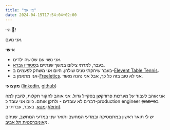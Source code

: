 ```yaml
---
title: "מי אני"
date: 2024-04-15T17:54:04+02:00
---
```



היי 👋!

אני נועם.

**אישי**

* אני נשוי עם שלושה ילדים.
* בעבר, למדתי צילום במשך שנתיים ב[סטודיו גברא](https://studiogavra.co.il/).
* בעבר שיחקתי טניס שולחן. היום אני משחק לפעמים ב-[Elevent Table Tennis](https://www.youtube.com/c/ElevenTableTennis).
* אני מתאמן ב-[Freeletics](https://www.freeletics.com/en/). אני לא טוב בזה כל כך, אבל אני נהנה מאוד.


**מקצועי** ([linkedin](https://www.linkedin.com/in/noamler/), [github](https://github.com/bugok))

אני אוהב לעבוד על מערכות פרודקשן בסקייל גדול. אני אוהב לחקור תקלות, להבין למה דברים לא עובדים - ולתקן אותם. כיום אני עובד כ-production engineer ב~~פייסבוק~~ [מטא](https://www.meta.com/). בעבר, עבדתי ב-[Verint](https://www.verint.com/).

יש לי תואר ראשון במתמטיקה ובמדעי המחשב ותואר שני במדעי המחשב, שניהם מ[אוניברסטית תל אביב](https://www.tau.ac.il/).




